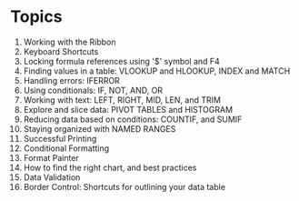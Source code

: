 # Topics

1. Working with the Ribbon
1. Keyboard Shortcuts
1. Locking formula references using '$' symbol and F4
1. Finding values in a table: VLOOKUP and HLOOKUP, INDEX and MATCH
1. Handling errors: IFERROR
1. Using conditionals: IF, NOT, AND, OR
1. Working with text: LEFT, RIGHT, MID, LEN, and TRIM 
1. Explore and slice data: PIVOT TABLES and HISTOGRAM
1. Reducing data based on conditions: COUNTIF, and SUMIF
1. Staying organized with NAMED RANGES
1. Successful Printing
1. Conditional Formatting
1. Format Painter
1. How to find the right chart, and best practices
1. Data Validation
1. Border Control: Shortcuts for outlining your data table

